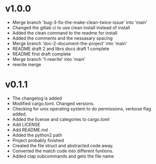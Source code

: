 # v1.0.0
- Merge branch 'bug-3-fix-the-make-clean-twice-issue' into 'main'
- Changed the gitlab ci to use clean install instead of install
- Added the clean command to the readme for install
- Added the comments and the nessasary spacing
- Merge branch 'doc-2-document-the-project' into 'main'
- README draft 2 and librs docs draft 1 complete
- README first draft complete
- Merge branch '1-rewrite' into 'main'
- rewrite merge
# v0.1.1
- The changelog is added
- Modified cargo.toml. Changed versions.
- Checking for unix operating system to do permissions, verbose flag added.
- Added the license and categories to cargo.toml
- Add LICENSE
- Add README.md
- Added the python2 path
- Project probably finished
- Created the file struct and abstracted code away.
- Converted the match code into different funtions.
- Added clap subcommands and gets the file name

